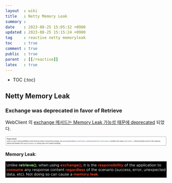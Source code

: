```yaml
---
layout  : wiki
title   : Netty Memory Leak
summary : 
date    : 2023-08-25 15:05:32 +0900
updated : 2023-08-25 15:15:24 +0900
tag     : reactive netty memoryleak
toc     : true
comment : true
public  : true
parent  : [[/reactive]]
latex   : true
---
```

* TOC
{:toc}

## Netty Memory Leak

### Exchange was deprecated in favor of Retrieve

WebClient 의 [exchange 메서드는 Memory Leak 가능성 때문에 deprecated](https://docs.spring.io/spring-framework/docs/current/javadoc-api/org/springframework/web/reactive/function/client/WebClient.RequestHeadersSpec.html) 되었다.

![](/resource/wiki/reactive-netty-memory-leak/exchange-deprecated.png)

__Memory Leak__:

![](/resource/wiki/reactive-netty-memory-leak/memory-leak.png)
